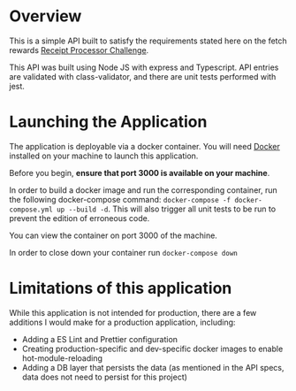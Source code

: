 # Overview

This is a simple API built to satisfy the requirements stated here on the fetch rewards [Receipt Processor Challenge](https://github.com/fetch-rewards/receipt-processor-challenge).

This API was built using Node JS with express and Typescript. API entries are validated with class-validator, and there are unit tests performed with jest.

# Launching the Application

The application is deployable via a docker container. You will need [Docker](https://docs.docker.com/) installed on your machine to launch this application.

Before you begin, **ensure that port 3000 is available on your machine**.

In order to build a docker image and run the corresponding container, run the following docker-compose command: `docker-compose -f docker-compose.yml up --build -d`. This will also trigger all unit tests to be run to prevent the edition of erroneous code.

You can view the container on port 3000 of the machine.

In order to close down your container run `docker-compose down`

# Limitations of this application

While this application is not intended for production, there are a few additions I would make for a production application, including:

- Adding a ES Lint and Prettier configuration
- Creating production-specific and dev-specific docker images to enable hot-module-reloading
- Adding a DB layer that persists the data (as mentioned in the API specs, data does not need to persist for this project)
